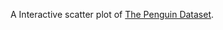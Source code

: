 A Interactive scatter plot of [The Penguin Dataset](https://github.com/dataprofessor/data/blob/master/penguins_cleaned.csv).